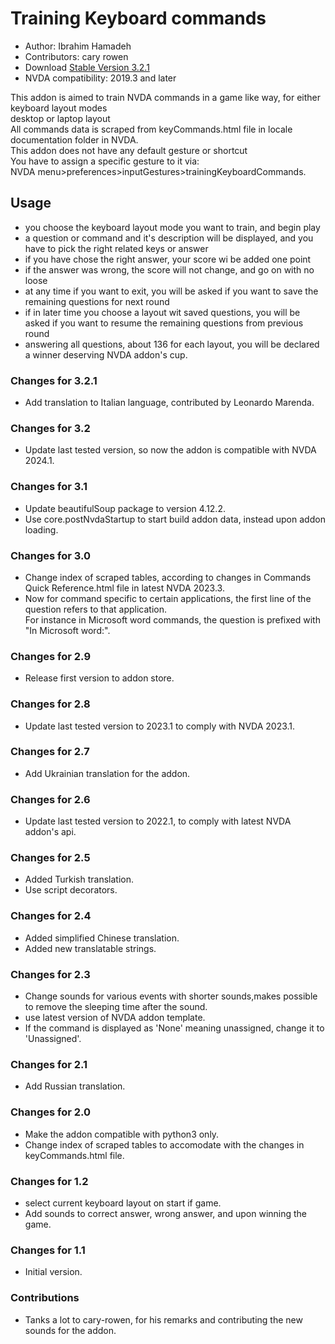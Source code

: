 # Training Keyboard commands #

*	Author: Ibrahim Hamadeh  
*	Contributors: cary rowen
*	Download [Stable Version 3.2.1][1]  
*	NVDA compatibility: 2019.3 and later  

This addon is aimed to train NVDA commands in a game like way, for either keyboard layout modes  
desktop or laptop layout  
All commands data is scraped from keyCommands.html file in locale documentation folder in NVDA.  
This addon does not have any default gesture or shortcut  
You have to assign a specific gesture to it via:  
NVDA menu>preferences>inputGestures>trainingKeyboardCommands.  

## Usage ##

*	you choose the keyboard layout mode you want to train, and begin play  
*	a question or command and it's description will be displayed, and you have to pick the right related keys or answer  
*	if you have chose the right answer, your score wi be added one point  
*	if the answer was wrong, the score will not change, and go on with no loose  
*	at any time if you want to exit, you will be asked if you want to save the remaining questions for next round  
*	if in later time you choose a layout wit saved questions, you will be asked if you want to resume the remaining questions from previous round  
*	answering all questions, about 136 for each layout, you will be declared a winner deserving NVDA addon's cup.  

### Changes for 3.2.1 ###

*	Add translation to Italian language, contributed by Leonardo Marenda.

### Changes for 3.2 ###

*	Update last tested version, so now the addon is compatible with NVDA 2024.1.

### Changes for 3.1 ###

*	Update beautifulSoup package to version 4.12.2.
*	Use core.postNvdaStartup to start build addon data, instead upon addon loading. 

### Changes for 3.0 ###

*	Change index of scraped tables, according to changes in Commands Quick Reference.html file in latest NVDA 2023.3.
*	Now for command specific to certain applications, the first line of the question refers to that application.  
For instance in Microsoft word commands, the question is prefixed with "In Microsoft word:".

### Changes for 2.9 ###

*	Release first version to addon store.

### Changes for 2.8 ###

*	Update last tested version to 2023.1 to comply with NVDA 2023.1.

### Changes for 2.7 ###

*	Add Ukrainian translation for the addon.

### Changes for 2.6 ###

*	Update last tested version to 2022.1, to comply with latest NVDA addon's api.

### Changes for 2.5 ###

*	Added Turkish translation.
*	Use script decorators.

### Changes for 2.4 ###

*	Added simplified Chinese translation.  
*	Added new translatable strings.  

### Changes for 2.3 ###

*	Change sounds for various events with shorter sounds,makes possible to remove the sleeping time after the sound.  
*	use latest version of NVDA addon template.  
*	If the command is displayed as 'None' meaning unassigned, change it to 'Unassigned'.  

### Changes for 2.1 ###

*	Add Russian translation.

### Changes for 2.0 ###

*	Make the addon compatible with python3 only.  
*	Change index of scraped tables to accomodate with the changes in keyCommands.html file.  

### Changes for 1.2 ###

*	select current keyboard layout on start if game.
*	Add sounds to correct answer, wrong answer, and upon winning the game.

### Changes for 1.1 ###

*	Initial version.

### Contributions ###

*	Tanks a lot to cary-rowen, for his remarks and contributing the new sounds for the addon.  

[1]: https://github.com/ibrahim-s/trainingNvdaCommands/releases/download/3.2.1/trainingKeyboardCommands-3.2.1.nvda-addon
